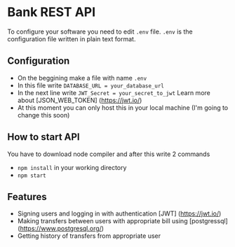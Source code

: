 # Bank REST API

To configure your software you need to edit `.env` file. `.env` is the configuration file written in plain text format.

## Configuration

- On the beggining make a file with name `.env`
- In this file write `DATABASE_URL = your_database_url`
- In the next line write `JWT_Secret = your_secret_to_jwt` Learn more about [JSON_WEB_TOKEN] (https://jwt.io/)
- At this moment you can only host this in your local machine (I'm going to change this soon)

## How to start API

You have to download node compiler and after this write 2 commands
- `npm install` in your working directory
- `npm start`

## Features

- Signing users and logging in with authentication [JWT] (https://jwt.io/)
- Making transfers between users with appropriate bill using [postgressql] (https://www.postgresql.org/) 
- Getting history of transfers from appropriate user


